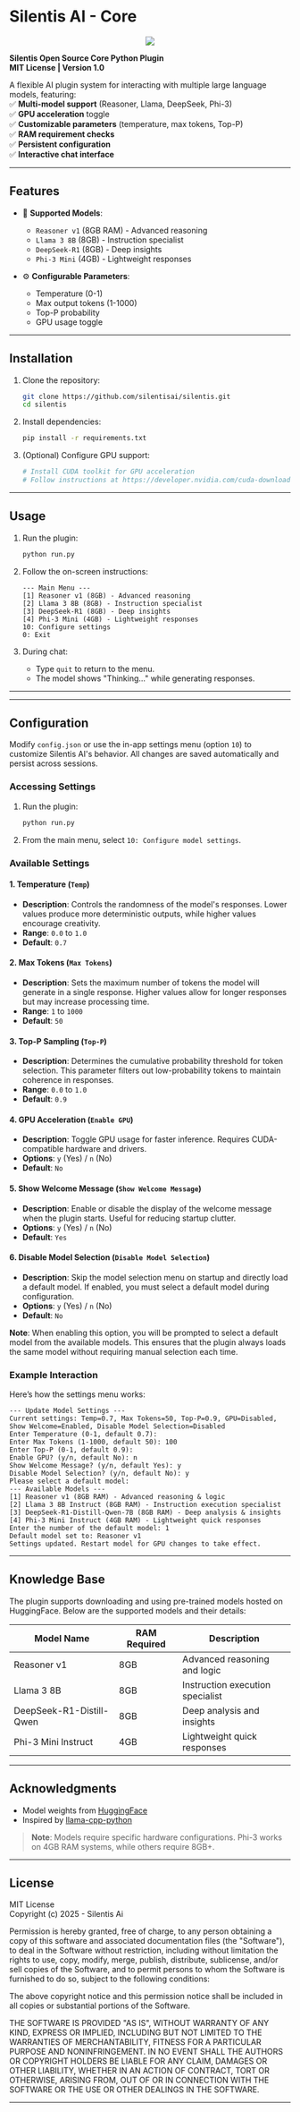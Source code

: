 # Silentis AI - Core

<p align="center">
  <img src="https://silentis.ai/SilentisAiGit.png?raw=true">
</p>

**Silentis Open Source Core Python Plugin**  
**MIT License | Version 1.0**  

A flexible AI plugin system for interacting with multiple large language models, featuring:  
✅ **Multi-model support** (Reasoner, Llama, DeepSeek, Phi-3)  
✅ **GPU acceleration** toggle  
✅ **Customizable parameters** (temperature, max tokens, Top-P)  
✅ **RAM requirement checks**  
✅ **Persistent configuration**  
✅ **Interactive chat interface**  

---

## Features

- 🤖 **Supported Models**:  
  - `Reasoner v1` (8GB RAM) - Advanced reasoning  
  - `Llama 3 8B` (8GB) - Instruction specialist  
  - `DeepSeek-R1` (8GB) - Deep insights  
  - `Phi-3 Mini` (4GB) - Lightweight responses  

- ⚙️ **Configurable Parameters**:  
  - Temperature (0-1)  
  - Max output tokens (1-1000)  
  - Top-P probability  
  - GPU usage toggle  

---

## Installation

1. Clone the repository:  
   ```bash
   git clone https://github.com/silentisai/silentis.git
   cd silentis
   ```

2. Install dependencies:  
   ```bash
   pip install -r requirements.txt
   ```

3. (Optional) Configure GPU support:  
   ```bash
   # Install CUDA toolkit for GPU acceleration
   # Follow instructions at https://developer.nvidia.com/cuda-downloads
   ```

---

## Usage

1. Run the plugin:  
   ```bash
   python run.py
   ```

2. Follow the on-screen instructions:  
   ```text
   --- Main Menu ---
   [1] Reasoner v1 (8GB) - Advanced reasoning
   [2] Llama 3 8B (8GB) - Instruction specialist
   [3] DeepSeek-R1 (8GB) - Deep insights
   [4] Phi-3 Mini (4GB) - Lightweight responses
   10: Configure settings
   0: Exit
   ```

3. During chat:  
   - Type `quit` to return to the menu.  
   - The model shows "Thinking..." while generating responses.

---

---

## Configuration

Modify `config.json` or use the in-app settings menu (option `10`) to customize Silentis AI's behavior. All changes are saved automatically and persist across sessions.

### Accessing Settings
1. Run the plugin:
   ```bash
   python run.py
   ```
2. From the main menu, select `10: Configure model settings`.

### Available Settings

#### 1. **Temperature (`Temp`)**
   - **Description**: Controls the randomness of the model's responses. Lower values produce more deterministic outputs, while higher values encourage creativity.
   - **Range**: `0.0` to `1.0`
   - **Default**: `0.7`

#### 2. **Max Tokens (`Max Tokens`)**
   - **Description**: Sets the maximum number of tokens the model will generate in a single response. Higher values allow for longer responses but may increase processing time.
   - **Range**: `1` to `1000`
   - **Default**: `50`

#### 3. **Top-P Sampling (`Top-P`)**
   - **Description**: Determines the cumulative probability threshold for token selection. This parameter filters out low-probability tokens to maintain coherence in responses.
   - **Range**: `0.0` to `1.0`
   - **Default**: `0.9`

#### 4. **GPU Acceleration (`Enable GPU`)**
   - **Description**: Toggle GPU usage for faster inference. Requires CUDA-compatible hardware and drivers.
   - **Options**: `y` (Yes) / `n` (No)
   - **Default**: `No`

#### 5. **Show Welcome Message (`Show Welcome Message`)**
   - **Description**: Enable or disable the display of the welcome message when the plugin starts. Useful for reducing startup clutter.
   - **Options**: `y` (Yes) / `n` (No)
   - **Default**: `Yes`

#### 6. **Disable Model Selection (`Disable Model Selection`)**
   - **Description**: Skip the model selection menu on startup and directly load a default model. If enabled, you must select a default model during configuration.
   - **Options**: `y` (Yes) / `n` (No)
   - **Default**: `No`

   **Note**: When enabling this option, you will be prompted to select a default model from the available models. This ensures that the plugin always loads the same model without requiring manual selection each time.

### Example Interaction

Here’s how the settings menu works:

```text
--- Update Model Settings ---
Current settings: Temp=0.7, Max Tokens=50, Top-P=0.9, GPU=Disabled, Show Welcome=Enabled, Disable Model Selection=Disabled
Enter Temperature (0-1, default 0.7): 
Enter Max Tokens (1-1000, default 50): 100
Enter Top-P (0-1, default 0.9): 
Enable GPU? (y/n, default No): n
Show Welcome Message? (y/n, default Yes): y
Disable Model Selection? (y/n, default No): y
Please select a default model:
--- Available Models ---
[1] Reasoner v1 (8GB RAM) - Advanced reasoning & logic
[2] Llama 3 8B Instruct (8GB RAM) - Instruction execution specialist
[3] DeepSeek-R1-Distill-Qwen-7B (8GB RAM) - Deep analysis & insights
[4] Phi-3 Mini Instruct (4GB RAM) - Lightweight quick responses
Enter the number of the default model: 1
Default model set to: Reasoner v1
Settings updated. Restart model for GPU changes to take effect.
```

---

## Knowledge Base

The plugin supports downloading and using pre-trained models hosted on HuggingFace. Below are the supported models and their details:

| Model Name               | RAM Required | Description                          |
|--------------------------|--------------|--------------------------------------|
| Reasoner v1              | 8GB          | Advanced reasoning and logic         |
| Llama 3 8B               | 8GB          | Instruction execution specialist     |
| DeepSeek-R1-Distill-Qwen | 8GB          | Deep analysis and insights           |
| Phi-3 Mini Instruct      | 4GB          | Lightweight quick responses          |

---

## Acknowledgments

- Model weights from [HuggingFace](https://huggingface.co)  
- Inspired by [llama-cpp-python](https://github.com/abetlen/llama-cpp-python)  

> **Note**: Models require specific hardware configurations. Phi-3 works on 4GB RAM systems, while others require 8GB+.

---

## License

MIT License  
Copyright (c) 2025 - Silentis Ai

Permission is hereby granted, free of charge, to any person obtaining a copy of this software and associated documentation files (the "Software"), to deal in the Software without restriction, including without limitation the rights to use, copy, modify, merge, publish, distribute, sublicense, and/or sell copies of the Software, and to permit persons to whom the Software is furnished to do so, subject to the following conditions:

The above copyright notice and this permission notice shall be included in all copies or substantial portions of the Software.

THE SOFTWARE IS PROVIDED "AS IS", WITHOUT WARRANTY OF ANY KIND, EXPRESS OR IMPLIED, INCLUDING BUT NOT LIMITED TO THE WARRANTIES OF MERCHANTABILITY, FITNESS FOR A PARTICULAR PURPOSE AND NONINFRINGEMENT. IN NO EVENT SHALL THE AUTHORS OR COPYRIGHT HOLDERS BE LIABLE FOR ANY CLAIM, DAMAGES OR OTHER LIABILITY, WHETHER IN AN ACTION OF CONTRACT, TORT OR OTHERWISE, ARISING FROM, OUT OF OR IN CONNECTION WITH THE SOFTWARE OR THE USE OR OTHER DEALINGS IN THE SOFTWARE.

---
